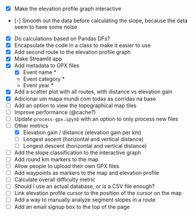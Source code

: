 - [x] Make the elevation profile graph interactive
- [-] Smooth out the data before calculating the slope, because the data seem to have some noise
- [x] Do calculations based on Pandas DFs?
- [x] Encapsulate the code in a class to make it easier to use
- [x] Add second route to the elevation profile graph
- [x] Make Streamlit app
- [x] Add metadata to GPX files
    - [x] Event name *
    - Event category *
    - Event year *
- [x] Add a scatter plot with all routes, with distance vs elevation gain
- [x] Adicionar um mapa mundi com todas as corridas na base
- [ ] Add an option to view the topographical map tiles
- [ ] Improve performance (@cache?)
- [ ] Update `process-gpx.ipynb` with an option to only process new files
- [ ] Other metrics
    - [x] Elevation gain / distance (elevation gain per km)
    - [ ] Longest ascent (horizontal and vertical distance)
    - [ ] Longest descent (horizontal and vertical distance)
- [ ] Add the slope classification to the interactive graph
- [ ] Add round km markers to the map
- [ ] Allow people to upload their own GPX files
- [ ] Add waypoints as markers to the map and elevation profile
- [ ] Calculate overall difficulty metric
- [ ] Should I use an actual database, or is a CSV file enough?
- [ ] Link elevation profile cursor to the position of the cursor on the map
- [ ] Add a way to manually analyze segment slopes in a route
- [ ] Add an email signup box to the top of the page